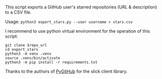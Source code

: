 This script exports a GitHub user's starred repositories (URL & description) to a CSV file.

Usage: `python3 export_stars.py --user username > stars.csv`

I recommend to use python virtual environment for the operation of this script:
```
git clone $repo_url
cd export_stars
python3 -m venv .venv
source .venv/bin/activate
python3 -m pip install -r requirements.txt
```

Thanks to the authors of [PyGitHub](https://github.com/PyGithub/PyGithub) for the slick client library.
